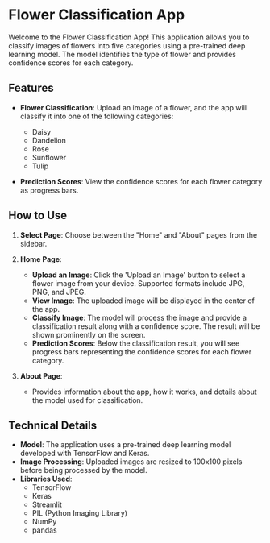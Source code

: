 # Flower Classification App

Welcome to the Flower Classification App! This application allows you to classify images of flowers into five categories using a pre-trained deep learning model. The model identifies the type of flower and provides confidence scores for each category.

## Features

- **Flower Classification**: Upload an image of a flower, and the app will classify it into one of the following categories:
  - Daisy
  - Dandelion
  - Rose
  - Sunflower
  - Tulip

- **Prediction Scores**: View the confidence scores for each flower category as progress bars.

## How to Use

1. **Select Page**: Choose between the "Home" and "About" pages from the sidebar.
   
2. **Home Page**:
   - **Upload an Image**: Click the 'Upload an Image' button to select a flower image from your device. Supported formats include JPG, PNG, and JPEG.
   - **View Image**: The uploaded image will be displayed in the center of the app.
   - **Classify Image**: The model will process the image and provide a classification result along with a confidence score. The result will be shown prominently on the screen.
   - **Prediction Scores**: Below the classification result, you will see progress bars representing the confidence scores for each flower category.

3. **About Page**:
   - Provides information about the app, how it works, and details about the model used for classification.

## Technical Details

- **Model**: The application uses a pre-trained deep learning model developed with TensorFlow and Keras.
- **Image Processing**: Uploaded images are resized to 100x100 pixels before being processed by the model.
- **Libraries Used**:
  - TensorFlow
  - Keras
  - Streamlit
  - PIL (Python Imaging Library)
  - NumPy
  - pandas
